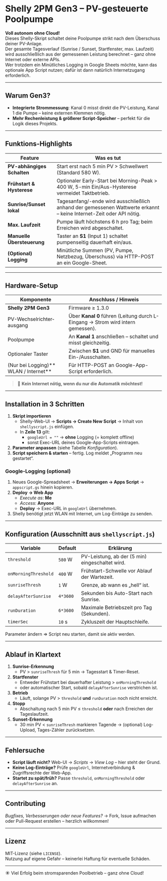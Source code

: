 # Shelly 2PM Gen3 – PV-gesteuerte Poolpumpe

**Voll autonom ohne Cloud!**  
Dieses Shelly-Skript schaltet deine Poolpumpe strikt nach dem Überschuss deiner PV-Anlage.  
Der gesamte Tagesverlauf (Sunrise / Sunset, Startfenster, max. Laufzeit) wird ausschließlich aus der gemessenen Leistung berechnet – ganz ohne Internet oder externe APIs.  
Wer trotzdem ein Minütliches Logging in Google Sheets möchte, kann das optionale App Script nutzen; dafür ist dann natürlich Internetzugang erforderlich.

---

## Warum Gen3?

* **Integrierte Strommessung**: Kanal 0 misst direkt die PV-Leistung, Kanal 1 die Pumpe – keine externen Klemmen nötig.  
* **Mehr Rechenleistung & größerer Script-Speicher** – perfekt für die Logik dieses Projekts.

---

## Funktions-Highlights

| Feature | Was es tut |
|---------|------------|
| **PV-abhängiges Schalten** | Start erst nach 5 min PV > Schwellwert (Standard 580 W). |
| **Frühstart & Hysterese** | Optionaler Early-Start bei Morning-Peak > 400 W, 5-min Ein/Aus-Hysterese vermeidet Taktbetrieb. |
| **Sunrise/Sunset lokal** | Tagesanfang/-ende wird ausschließlich anhand der gemessenen Wattwerte erkannt – keine Internet-Zeit oder API nötig. |
| **Max. Laufzeit** | Pumpe läuft höchstens 6 h pro Tag; beim Erreichen wird abgeschaltet. |
| **Manuelle Übersteuerung** | Taster an **S1** (Input 1) schaltet pumpenseitig dauerhaft ein/aus. |
| **(Optional) Logging** | Minütliche Summen (PV, Pumpe, Netzbezug, Überschuss) via HTTP-POST an ein Google-Sheet. |

---

## Hardware-Setup

| Komponente | Anschluss / Hinweis |
|------------|--------------------|
| **Shelly 2PM Gen3** | Firmware ≥ 1.3.0 |
| PV-Wechselrichter­ausgang | Über **Kanal 0** führen (Leitung durch L-Eingang → Strom wird intern gemessen). |
| Poolpumpe | An **Kanal 1** anschließen – schaltet und misst gleichzeitig. |
| Optionaler Taster | Zwischen **S1** und GND für manuelles Ein-/Ausschalten. |
| (Nur bei Logging)** WLAN / Internet** | Für HTTP-POST an Google-App-Script erforderlich. |

> 🔌 **Kein Internet nötig, wenn du nur die Automatik möchtest!**

---

## Installation in 3 Schritten

1. **Skript importieren**  
   * Shelly-Web-UI → **Scripts → Create New Script** → Inhalt von `shellyscript.js` einfügen.  
   * In **Zeile 13** gilt:  
     * `googleUrl = ""` → **ohne** Logging (= komplett offline)  
     * sonst Exec-URL deines Google-App-Scripts eintragen.
2. **Parameter anpassen** (siehe Tabelle *Konfiguration*).  
3. **Script speichern & starten** – fertig. Log meldet „Programm neu gestartet“.

### Google-Logging (optional)

1. Neues Google-Spreadsheet → **Erweiterungen → Apps Script** → `appscript.gs` hinein kopieren.  
2. **Deploy → Web App**  
   * *Execute as*: **Me**  
   * *Access*: **Anyone**  
   * **Deploy** → Exec-URL in `googleUrl` übernehmen.  
3. Shelly benötigt jetzt WLAN mit Internet, um Log-Einträge zu senden.

---

## Konfiguration (Ausschnitt aus `shellyscript.js`)

| Variable | Default | Erklärung |
|----------|---------|-----------|
| `threshold` | `580` W | PV-Leistung, ab der (5 min) eingeschaltet wird. |
| `onMorningThreshold` | `400` W | Frühstart-Schwelle vor Ablauf der Wartezeit. |
| `sunriseThresh` | `1` W | Grenze, ab wann es „hell“ ist. |
| `delayAfterSunrise` | `4*3600` | Sekunden bis Auto-Start nach Sunrise. |
| `runDuration` | `6*3600` | Maximale Betriebszeit pro Tag (Sekunden). |
| `timerSec` | `10` s | Zykluszeit der Hauptschleife. |

Parameter ändern ⇒ Script neu starten, damit sie aktiv werden.

---

## Ablauf in Klartext

1. **Sunrise-Erkennung**  
   * PV > `sunriseThresh` für 5 min → Tagesstart & Timer-Reset.  
2. **Startfenster**  
   * Entweder Frühstart bei dauerhafter Leistung > `onMorningThreshold`  
   * oder automatischer Start, sobald `delayAfterSunrise` verstrichen ist.  
3. **Betrieb**  
   * Läuft, solange PV > `threshold` **und** `runDuration` noch nicht erreicht.  
4. **Stopp**  
   * Abschaltung nach 5 min PV ≤ `threshold` **oder** nach Erreichen der Tageslaufzeit.  
5. **Sunset-Erkennung**  
   * 30 min PV < `sunriseThresh` markieren Tagende → (optional) Log-Upload, Tages-Zähler zurücksetzen.

---

## Fehlersuche

* **Script läuft nicht?** Web-UI → *Scripts* → *View Log* – hier steht der Grund.  
* **Keine Log-Einträge?** Prüfe `googleUrl`, Internetverbindung & Zugriffsrechte der Web-App.  
* **Startet zu spät/früh?** Passe `threshold`, `onMorningThreshold` oder `delayAfterSunrise` an.

---

## Contributing

*Bugfixes, Verbesserungen oder neue Features?* → Fork, Issue aufmachen oder Pull-Request erstellen – herzlich willkommen!

---

## Lizenz

MIT-Lizenz (siehe `LICENSE`).  
Nutzung auf eigene Gefahr – keinerlei Haftung für eventuelle Schäden.

---

☀️ Viel Erfolg beim stromsparenden Poolbetrieb – ganz ohne Cloud!
